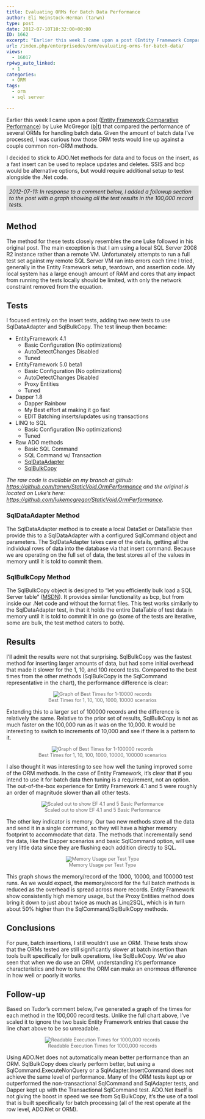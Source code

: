 ```yaml
---
title: Evaluating ORMs for Batch Data Performance
author: Eli Weinstock-Herman (tarwn)
type: post
date: 2012-07-10T10:32:00+00:00
ID: 1662
excerpt: "Earlier this week I came upon a post (Entity Framework Comparative Performance) by Luke McGregor that compared the performance of several ORMs for handling batch data. Given the amount of batch data I've processed, I was curious how those ORM tests would line up against a couple common non-ORM methods."
url: /index.php/enterprisedev/orm/evaluating-orms-for-batch-data/
views:
  - 16017
rp4wp_auto_linked:
  - 1
categories:
  - ORM
tags:
  - orm
  - sql server

---
```

Earlier this week I came upon a post ([Entity Framework Comparative Performance][1]) by Luke McGregor ([b][2]|[t][3]) that compared the performance of several ORMs for handling batch data. Given the amount of batch data I&#8217;ve processed, I was curious how those ORM tests would line up against a couple common non-ORM methods.

I decided to stick to ADO.Net methods for data and to focus on the insert, as a fast insert can be used to replace updates and deletes. SSIS and bcp would be alternative options, but would require additional setup to test alongside the .Net code.

<div style="background-color: #dddddd; font-style: italic; padding: .5em; margin: bottom: .5em">
  2012-07-11: In response to a comment below, I added a followup section to the post with a graph showing all the test results in the 100,000 record tests.
</div>

## Method

The method for these tests closely resembles the one Luke followed in his original post. The main exception is that I am using a local SQL Server 2008 R2 instance rather than a remote VM. Unfortunately attempts to run a full test set against my remote SQL Server VM ran into errors each time I tried, generally in the Entity Framework setup, teardown, and assertion code. My local system has a large enough amount of RAM and cores that any impact from running the tests locally should be limited, with only the network constraint removed from the equation.

## Tests

I focused entirely on the insert tests, adding two new tests to use SqlDataAdapter and SqlBulkCopy. The test lineup then became:

  * EntityFramework 4.1 
      * Basic Configuration (No optimizations)
      * AutoDetectChanges Disabled
      * Tuned
  * EntityFramework 5.0 beta1 
      * Basic Configuration (No optimizations)
      * AutoDetectChanges Disabled
      * Proxy Entities
      * Tuned
  * Dapper 1.8 
      * Dapper Rainbow
      * My Best effort at making it go fast
      * EDIT Batching inserts/updates using transactions
  * LINQ to SQL 
      * Basic Configuration (No optimizations)
      * Tuned
  * Raw ADO methods 
      * Basic SQL Command
      * SQL Command w/ Transaction
      * [SqlDataAdapter][4]
      * [SqlBulkCopy][5]

_The raw code is available on my branch at github: <https://github.com/tarwn/StaticVoid.OrmPerformance> and the original is located on Luke&#8217;s here: <https://github.com/lukemcgregor/StaticVoid.OrmPerformance>._

### SqlDataAdapter Method

The SqlDataAdapter method is to create a local DataSet or DataTable then provide this to a SqlDataAdapter with a configured SqlCommand object and parameters. The SqlDataAdapter takes care of the details, getting all the individual rows of data into the database via that insert command. Because we are operating on the full set of data, the test stores all of the values in memory until it is told to commit them.

### SqlBulkCopy Method

The SqlBulkCopy object is designed to &#8220;let you efficiently bulk load a SQL Server table&#8221; ([MSDN][6]). It provides similar functionality as bcp, but from inside our .Net code and without the format files. This test works similarly to the SqlDataAdapter test, in that it holds the entire DataTable of test data in memory until it is told to commit it in one go (some of the tests are iterative, some are bulk, the test method caters to both).

## Results

I&#8217;ll admit the results were not that surprising. SqlBulkCopy was the fastest method for inserting larger amounts of data, but had some initial overhead that made it slower for the 1, 10, and 100 record tests. Compared to the best times from the other methods (SqlBulkCopy is the SqlCommand representative in the chart), the performance difference is clear:

<div style="color: #666666; text-align: center; font-size: 90%">
  <img src="http://tiernok.com/LTDBlog/ORM/Graph-1.png" alt="Graph of Best Times for 1-10000 records" /><br /> Best Times for 1, 10, 100, 1000, 10000 scenarios
</div>

Extending this to a larger set of 100000 records and the difference is relatively the same. Relative to the prior set of results, SqlBulkCopy is not as much faster on the 100,000 run as it was on the 10,000. It would be interesting to switch to increments of 10,000 and see if there is a pattern to it.

<div style="color: #666666; text-align: center; font-size: 90%">
  <img src="http://tiernok.com/LTDBlog/ORM/Graph-2.png" alt="Graph of Best Times for 1-100000 records" /><br /> Best Times for 1, 10, 100, 1000, 10000, 100000 scenarios
</div>

I also thought it was interesting to see how well the tuning improved some of the ORM methods. In the case of Entity Framework, it&#8217;s clear that if you intend to use it for batch data then tuning is a requirement, not an option. The out-of-the-box experience for Entity Framework 4.1 and 5 were roughly an order of magnitude slower than all other tests.

<div style="color: #666666; text-align: center; font-size: 90%">
  <img src="http://tiernok.com/LTDBlog/ORM/Graph-3.png" alt="Scaled out to show EF 4.1 and 5 Basic Performance" /><br /> Scaled out to show EF 4.1 and 5 Basic Performance
</div>

The other key indicator is memory. Our two new methods store all the data and send it in a single command, so they will have a higher memory footprint to accommodate that data. The methods that incrementally send the data, like the Dapper scenarios and basic SqlCommand option, will use very little data since they are flushing each addition directly to SQL.

<div style="color: #666666; text-align: center; font-size: 90%">
  <img src="http://tiernok.com/LTDBlog/ORM/Graph-4.png" alt="Memory Usage per Test Type" /><br /> Memory Usage per Test Type
</div>

This graph shows the memory/record of the 1000, 10000, and 100000 test runs. As we would expect, the memory/record for the full batch methods is reduced as the overhead is spread across more records. Entity Framework show consistently high memory usage, but the Proxy Entities method does bring it down to just about twice as much as Linq2SQL, which is in turn about 50% higher than the SqlCommand/SqlBulkCopy methods.

## Conclusions

For pure, batch insertions, I still wouldn&#8217;t use an ORM. These tests show that the ORMs tested are still significantly slower at batch insertion than tools built specifically for bulk operations, like SqlBulkCopy. We&#8217;ve also seen that when we do use an ORM, understanding it&#8217;s performance characteristics and how to tune the ORM can make an enormous difference in how well or poorly it works.

## Follow-up

Based on Tudor&#8217;s comment below, I&#8217;ve generated a graph of the times for each method in the 100,000 record tests. Unlike the full chart above, I&#8217;ve scaled it to ignore the two basic Entity Framework entries that cause the line chart above to be so unreadable. 

<div style="color: #666666; text-align: center; font-size: 90%">
  <img src="http://tiernok.com/LTDBlog/ORM/Graph-Followup.png" alt="Readable Execution Times for 1000,000 records" /><br /> Readable Execution Times for 1000,000 records
</div>

Using ADO.Net does not automatically mean better performance than an ORM. SqlBulkCopy does clearly perform better, but using a SqlCommand.ExecuteNonQuery or a SqlAdapter.InsertCommand does not achieve the same level of performance. Many of the ORM tests kept up or outperformed the non-transactional SqlCommand and SqlAdapter tests, and Dapper kept up with the Transactional SqlCommand test. ADO.Net itself is not giving the boost in speed we see from SqlBulkCopy, it&#8217;s the use of a tool that is built specifically for batch processing (all of the rest operate at the row level, ADO.Net or ORM).

 [1]: http://blog.staticvoid.co.nz/2012/03/entity-framework-comparative.html "Entity Framework Comparative Performance at static void; blog"
 [2]: http://blog.staticvoid.co.nz/ "static void; blog"
 [3]: https://twitter.com/staticv0id "staticv0id on twitter"
 [4]: https://github.com/tarwn/StaticVoid.OrmPerformance/blob/master/Harness.SqlCommand/InsertViaDataAdapterConfiguration.cs "Code for the SqlDataAdapter Scenario"
 [5]: https://github.com/tarwn/StaticVoid.OrmPerformance/blob/master/Harness.SqlCommand/InsertSqlBulkConfiguration.cs "Code for the SqlBulkCopy method"
 [6]: http://msdn.microsoft.com/en-us/library/system.data.sqlclient.sqlbulkcopy.aspx "MSDN - SQLBulkCopy"